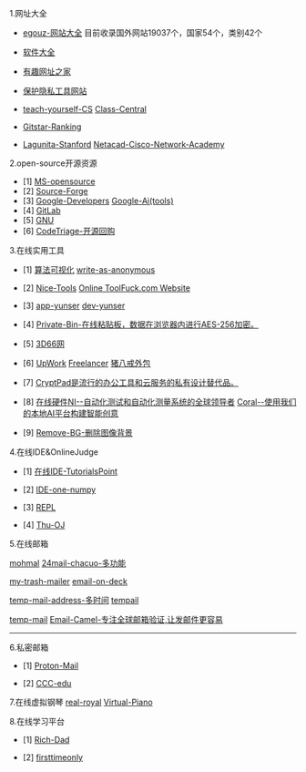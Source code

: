1.网址大全

- [egouz-网站大全](https://www.egouz.com/)     目前收录国外网站19037个，国家54个，类别42个

- [软件大全](https://cn.uptodown.com)

- [有趣网址之家](https://youquhome.com/) 

- [保护隐私工具网站](https://www.privacytools.io)

- [teach-yourself-CS](https://teachyourselfcs.com/)     [Class-Central](https://www.class-central.com/)

- [Gitstar-Ranking](https://gitstar-ranking.com/)

- [Lagunita-Stanford](https://lagunita.stanford.edu/)    [Netacad-Cisco-Network-Academy](https://www.netacad.com/)

2.open-source开源资源

- [1]  [MS-opensource](https://opensource.microsoft.com/)
- [2]  [Source-Forge](https://sourceforge.net/)
- [3]  [Google-Developers](https://developers.google.com/)    [Google-Ai(tools)](https://ai.google/)
- [4]  [GitLab](https://about.gitlab.com/)
- [5]  [GNU](https://www.gnu.org/)
- [6]  [CodeTriage-开源回购](https://www.codetriage.com/)

3.在线实用工具

- [1]  [算法可视化](https://visualgo.net/en)     [write-as-anonymous](https://write.as/)

- [2]  [Nice-Tools](http://www.nicetool.net/)   [Online ToolFuck.com Website](https://www.toolfk.com/) 

- [3]  [app-yunser](https://app.yunser.com/)     [dev-yunser](https://dev.yunser.com/)

- [4]  [Private-Bin-在线粘贴板，数据在浏览器内进行AES-256加密。](https://privatebin.net/)

- [5]  [3D66网](https://www.3d66.com/)

- [6]  [UpWork](  https://www.upwork.com/) [Freelancer](https://www.freelancer.com/)    [猪八戒外包](https://shanghai.zbj.com/)  

- [7]  [CryptPad是流行的办公工具和云服务的私有设计替代品。](https://cryptpad.fr/)

- [8]  [在线硬件NI--自动化测试和自动化测量系统的全球领导者](http://www.ni.com/)    [Coral--使用我们的本地AI平台构建智能创意](https://coral.withgoogle.com/)

- [9]  [Remove-BG-删除图像背景 ](https://www.remove.bg/)

4.在线IDE&OnlineJudge

- [1]  [在线IDE-TutorialsPoint](https://www.tutorialspoint.com/index.htm)

- [2]  [IDE-one-numpy](https://ideone.com/)

- [3]  [REPL](https://repl.it/)

- [4]  [Thu-OJ](https://dsa.cs.tsinghua.edu.cn/oj/index.shtml)

5.在线邮箱

[mohmal](https://www.mohmal.com/en)   [24mail-chacuo-多功能](http://24mail.chacuo.net/)

[my-trash-mailer](https://zh.mytrashmailer.com/)    [email-on-deck](https://www.emailondeck.com/)

[temp-mail-address-多时间](https://www.tempmailaddress.com/)   [tempail](https://tempail.com/en/)

[temp-mail](https://temp-mail.org/)   [Email-Camel-专注全球邮箱验证,让发邮件更容易](http://www.emailcamel.com/)

-----------------------------------------------------------------------------------------------------------------

6.私密邮箱

- [1]  [Proton-Mail](https://mail.protonmail.com/)

- [2]  [CCC-edu](https://logon.ccc.edu)

7.在线虚拟钢琴    [real-royal](https://real-royal.com/zh/)    [Virtual-Piano](https://virtualpiano.net/)

8.在线学习平台

- [1]  [Rich-Dad](https://www.richdad.com/)

- [2]  [firsttimeonly](https://www.firsttimersonly.com/)

